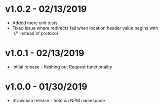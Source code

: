 # v1.0.2 - 02/13/2019

* Added more unit tests
* Fixed issue where redirects fail when location header value begins with '//' instead of protocol

# v1.0.1 - 02/13/2019

* Initial release - fleshing out Request functionality

# v1.0.0 - 01/30/2019

* Strawman release - hold on NPM namespace